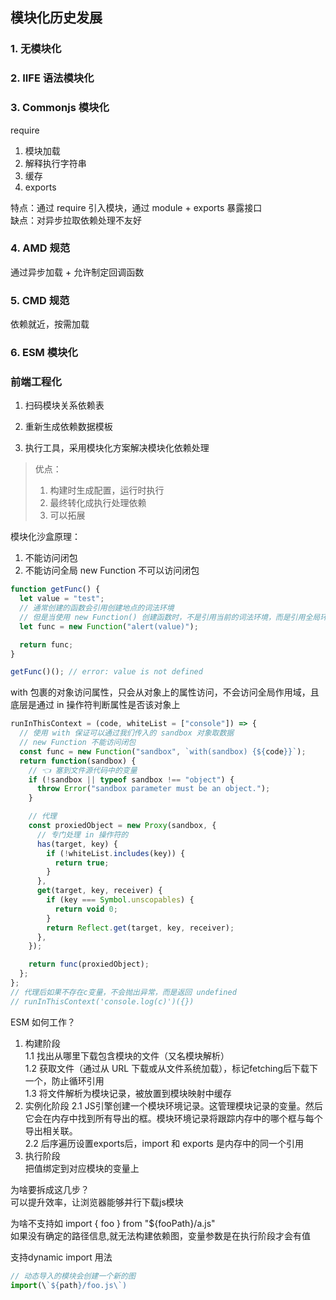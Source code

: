 ## 模块化历史发展

### 1. 无模块化

### 2. IIFE 语法模块化

### 3. Commonjs 模块化

require  
1. 模块加载
2. 解释执行字符串
3. 缓存
4. exports

特点：通过 require 引入模块，通过 module + exports 暴露接口  
缺点：对异步拉取依赖处理不友好

### 4. AMD 规范

通过异步加载 + 允许制定回调函数

### 5. CMD 规范

依赖就近，按需加载

### 6. ESM 模块化

### 前端工程化

1. 扫码模块关系依赖表

2. 重新生成依赖数据模板

3. 执行工具，采用模块化方案解决模块化依赖处理

> 优点：
>
> 1. 构建时生成配置，运行时执行
> 2. 最终转化成执行处理依赖
> 3. 可以拓展

模块化沙盒原理：

1. 不能访问闭包
2. 不能访问全局
   new Function 不可以访问闭包

```js
function getFunc() {
  let value = "test";
  // 通常创建的函数会引用创建地点的词法环境
  // 但是当使用 new Function() 创建函数时，不是引用当前的词法环境，而是引用全局环境
  let func = new Function("alert(value)");

  return func;
}

getFunc()(); // error: value is not defined
```

with 包裹的对象访问属性，只会从对象上的属性访问，不会访问全局作用域，且底层是通过 in 操作符判断属性是否该对象上

```js
runInThisContext = (code, whiteList = ["console"]) => {
  // 使用 with 保证可以通过我们传入的 sandbox 对象取数据
  // new Function 不能访问闭包
  const func = new Function("sandbox", `with(sandbox) {${code}}`);
  return function(sandbox) {
    // 👈 塞到文件源代码中的变量
    if (!sandbox || typeof sandbox !== "object") {
      throw Error("sandbox parameter must be an object.");
    }

    // 代理
    const proxiedObject = new Proxy(sandbox, {
      // 专门处理 in 操作符的
      has(target, key) {
        if (!whiteList.includes(key)) {
          return true;
        }
      },
      get(target, key, receiver) {
        if (key === Symbol.unscopables) {
          return void 0;
        }
        return Reflect.get(target, key, receiver);
      },
    });

    return func(proxiedObject);
  };
};
// 代理后如果不存在c变量，不会抛出异常，而是返回 undefined
// runInThisContext('console.log(c)')({})
```

ESM 如何工作？  
1. 构建阶段  
  1.1 找出从哪里下载包含模块的文件（又名模块解析）  
  1.2 获取文件（通过从 URL 下载或从文件系统加载），标记fetching后下载下一个，防止循环引用  
  1.3 将文件解析为模块记录，被放置到模块映射中缓存  
2. 实例化阶段
  2.1 JS引擎创建一个模块环境记录。这管理模块记录的变量。然后它会在内存中找到所有导出的框。模块环境记录将跟踪内存中的哪个框与每个导出相关联。  
  2.2 后序遍历设置exports后，import 和 exports 是内存中的同一个引用  
3. 执行阶段  
  把值绑定到对应模块的变量上  

    
为啥要拆成这几步？  
可以提升效率，让浏览器能够并行下载js模块

为啥不支持如 import { foo } from "${fooPath}/a.js"   
如果没有确定的路径信息,就无法构建依赖图，变量参数是在执行阶段才会有值  

支持dynamic import 用法
``` js
// 动态导入的模块会创建一个新的图
import(\`${path}/foo.js\`)
```

